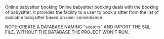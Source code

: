 Online babysitter booking
Online babysitter booking  deals with the booking of babysitter. It provides the facility to a user to book a sitter from the list of available babysitter based on user conveniance.

NOTE-CREATE A DATABASE NAMING "seaters" AND IMPORT THE SQL FILE.
WITHOUT THE DATABASE THE PROJECT WON'T RUN.
